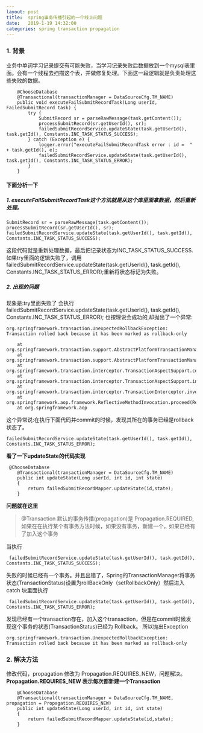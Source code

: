 ```yaml
---
layout: post
title:  spring事务传播引起的一个线上问题
date:   2019-1-19 14:32:00
categories: spring transaction propagation
---
```


### 1. 背景
业务中单词学习记录提交有可能失败，当学习记录失败后数据放到一个mysql表里面。会有一个线程去扫描这个表，并做修复处理。下面这一段逻辑就是负责处理这些失败的数据。

```
    @ChooseDatabase
    @Transactional(transactionManager = DataSourceCfg.TM_NAME)
    public void executeFailSubmitRecordTask(Long userId, FailedSubmitRecord task) {
        try {
            SubmitRecord sr = parseRawMessage(task.getContent());
            processSubmitRecord(sr.getUserId(), sr);
            failedSubmitRecordService.updateState(task.getUserId(), task.getId(), Constants.INC_TASK_STATUS_SUCCESS);
        } catch (Exception e) {
            logger.error("executeFailSubmitRecordTask error : id =  " + task.getId(), e);
            failedSubmitRecordService.updateState(task.getUserId(), task.getId(), Constants.INC_TASK_STATUS_ERROR);
        }
    }

```
#### 下面分析一下
##### 1. executeFailSubmitRecordTask这个方法就是从这个库里面拿数据，然后重新处理。


```
SubmitRecord sr = parseRawMessage(task.getContent());
processSubmitRecord(sr.getUserId(), sr);
failedSubmitRecordService.updateState(task.getUserId(), task.getId(), Constants.INC_TASK_STATUS_SUCCESS);
```
这段代码就是重新处理数据，最后把记录状态为INC_TASK_STATUS_SUCCESS.
如果try里面的逻辑失败了，调用failedSubmitRecordService.updateState(task.getUserId(), task.getId(), Constants.INC_TASK_STATUS_ERROR);重新将状态标记为失败。
##### 2. 出现的问题
现象是:try里面失败了 会执行failedSubmitRecordService.updateState(task.getUserId(), task.getId(), Constants.INC_TASK_STATUS_ERROR); 也按理说会成功的,却抛出了一个异常: 

```
org.springframework.transaction.UnexpectedRollbackException: Transaction rolled back because it has been marked as rollback-only

	at org.springframework.transaction.support.AbstractPlatformTransactionManager.processRollback(AbstractPlatformTransactionManager.java:873)
	at org.springframework.transaction.support.AbstractPlatformTransactionManager.commit(AbstractPlatformTransactionManager.java:710)
	at org.springframework.transaction.interceptor.TransactionAspectSupport.commitTransactionAfterReturning(TransactionAspectSupport.java:532)
	at org.springframework.transaction.interceptor.TransactionAspectSupport.invokeWithinTransaction(TransactionAspectSupport.java:304)
	at org.springframework.transaction.interceptor.TransactionInterceptor.invoke(TransactionInterceptor.java:98)
	at org.springframework.aop.framework.ReflectiveMethodInvocation.proceed(ReflectiveMethodInvocation.java:185)
	at org.springframework.aop
```

这个异常说:在执行下面代码并commit的时候，发现其所在的事务已经是rollback状态了。
```
failedSubmitRecordService.updateState(task.getUserId(), task.getId(), Constants.INC_TASK_STATUS_ERROR);
```


**看了一下updateState的代码实现**
```$xslt
 @ChooseDatabase
    @Transactional(transactionManager = DataSourceCfg.TM_NAME)
    public int updateState(Long userId, int id, int state)
    {
        return failedSubmitRecordMapper.updateState(id,state);
    }
```

**问题就在这里** 
>@Transaction 默认的事务传播(propagation)是 Propagation.REQUIRED,如果在在执行某个有事务方法时候，如果没有事务，新建一个，如果已经有了加入这个事务

当执行
```
 failedSubmitRecordService.updateState(task.getUserId(), task.getId(), Constants.INC_TASK_STATUS_SUCCESS);
```
失败的时候已经有一个事务。并且出错了，Spring的TransactionManager将事务状态(TransactionStatus)设置为rollBackOnly（setRollbackOnly）然后进入 catch 块里面执行
```
 failedSubmitRecordService.updateState(task.getUserId(), task.getId(), Constants.INC_TASK_STATUS_ERROR);

```
发现已经有一个transaction存在，加入这个transaction，但是在commit时候发现这个事务的状态(TransactionStatus)已经为 Rollback。
所以抛出Exception 

```
org.springframework.transaction.UnexpectedRollbackException: Transaction rolled back because it has been marked as rollback-only
```

### 2. 解决方法
修改代码，propagation 修改为 Propagation.REQUIRES_NEW，问题解决。**Propagation.REQUIRES_NEW 表示每次都新建一个Transaction**

```$xslt
    @ChooseDatabase
    @Transactional(transactionManager = DataSourceCfg.TM_NAME, propagation = Propagation.REQUIRES_NEW)
    public int updateState(Long userId, int id, int state)
    {
        return failedSubmitRecordMapper.updateState(id,state);
    }
```

   